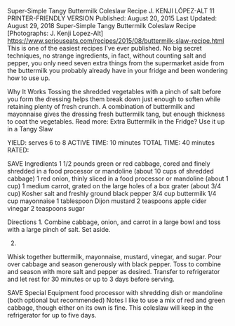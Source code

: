 Super-Simple Tangy Buttermilk Coleslaw Recipe
J. KENJI LÓPEZ-ALT
11     PRINTER-FRIENDLY VERSION
Published: August 20, 2015 Last Updated: August 29, 2018
Super-Simple Tangy Buttermilk Coleslaw Recipe
[Photographs: J. Kenji Lopez-Alt]
https://www.seriouseats.com/recipes/2015/08/buttermilk-slaw-recipe.html
This is one of the easiest recipes I've ever published. No big secret techniques, no strange ingredients, in fact, without counting salt and pepper, you only need seven extra things from the supermarket aside from the buttermilk you probably already have in your fridge and been wondering how to use up.

Why It Works
Tossing the shredded vegetables with a pinch of salt before you form the dressing helps them break down just enough to soften while retaining plenty of fresh crunch.
A combination of buttermilk and mayonnaise gives the dressing fresh buttermilk tang, but enough thickness to coat the vegetables.
Read more: Extra Buttermilk in the Fridge? Use it up in a Tangy Slaw

YIELD:
serves 6 to 8
ACTIVE TIME:
10 minutes
TOTAL TIME:
40 minutes
RATED:
    
 SAVE
Ingredients
1 1/2 pounds green or red cabbage, cored and finely shredded in a food processor or mandoline (about 10 cups of shredded cabbage)
1 red onion, thinly sliced in a food processor or mandoline (about 1 cup)
1 medium carrot, grated on the large holes of a box grater (about 3/4 cup)
Kosher salt and freshly ground black pepper
3/4 cup buttermilk
1/4 cup mayonnaise
1 tablespoon Dijon mustard
2 teaspoons apple cider vinegar
2 teaspoons sugar

Directions
1.
Combine cabbage, onion, and carrot in a large bowl and toss with a large pinch of salt. Set aside.

2.
Whisk together buttermilk, mayonnaise, mustard, vinegar, and sugar. Pour over cabbage and season generously with black pepper. Toss to combine and season with more salt and pepper as desired. Transfer to refrigerator and let rest for 30 minutes or up to 3 days before serving.

 SAVE
Special Equipment
food processor with shredding dish or mandoline (both optional but recommended)
Notes
I like to use a mix of red and green cabbage, though either on its own is fine. This coleslaw will keep in the refrigerator for up to five days.
